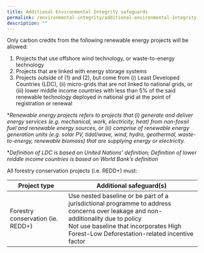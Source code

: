```yaml
---
title: Additional Environmental Integrity safeguards
permalink: /environmental-integrity/additional-environmental-integrity-safeguards/
description: ""
---
```

Only carbon credits from the following renewable energy projects will be allowed:

1. Projects that use offshore wind technology, or waste-to-energy technology
2. Projects that are linked with energy storage systems
3. Projects outside of (1) and (2), but come from (i) Least Developed Countries (LDC),
(ii) micro-grids that are not linked to national grids, or (iii) lower middle income
countries with less than 5% of the said renewable technology deployed in national
grid at the point of registration&nbsp;or renewal

**Renewable energy projects refers to projects that (i) generate and deliver energy services
(e.g. mechanical, work, electricity, heat) from non-fossil fuel and renewable energy sources,
or (ii) comprise of renewable energy generation units (e.g. solar PV, tidal/wave, wind, hydro,
geothermal, waste-to-energy, renewable biomass) that are supplying energy or electricity.*

**Definition of LDC is based on United Nations’ definition; Definition of lower middle
income countries is based on World Bank’s definition*


All forestry conservation projects (i.e. REDD+) must:




| Project type | Additional safeguard(s) |
| -------- | -------- |
| Forestry conservation (ie. REDD+) | Use nested baseline or be part of a jurisdictional programme to address concerns over leakage and non-additionality due to policy <br>  Not use baseline that incorporates High Forest-Low Deforestation-related incentive factor|